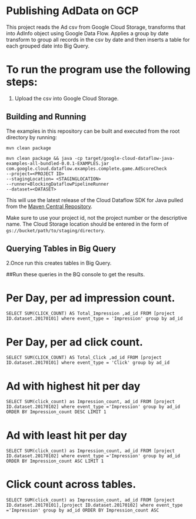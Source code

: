 # Publishing AdData on GCP 

This project reads the Ad csv from Google Cloud Storage, transforms that into AdInfo object using Google Data Flow. 
Applies a group by date transform to group all records in the csv by date and then inserts a table for each grouped date into Big Query.

# To run the program use the following steps:

1. Upload the csv into Google Cloud Storage.

## Building and Running

The examples in this repository can be built and executed from the root directory by running:
    
    mvn clean package 
    
    mvn clean package && java -cp target/google-cloud-dataflow-java-examples-all-bundled-0.0.1-EXAMPLES.jar 
    com.google.cloud.dataflow.examples.complete.game.AdScoreCheck 
    --project=<PROJECT ID> 
    --stagingLocation= <STAGINGLOCATION>
    --runner=BlockingDataflowPipelineRunner 
    --dataset=<DATASET>

   
This will use the latest release of the Cloud Dataflow SDK for Java pulled from the
[Maven Central Repository](http://search.maven.org/#search%7Cga%7C1%7Cg%3A%22com.google.cloud.dataflow%22).

Make sure to use your project id, not the project number or the descriptive name.
The Cloud Storage location should be entered in the form of
`gs://bucket/path/to/staging/directory`. 

## Querying Tables in Big Query
2.Once run this creates tables in Big Query.

##Run these queries in the BQ console to get the results.

# Per Day, per ad impression count.

    SELECT SUM(CLICK_COUNT) AS Total_Impression ,ad_id FROM [project ID.dataset.20170101] where event_type = 'Impression' group by ad_id

# Per Day, per ad click count.

    SELECT SUM(CLICK_COUNT) AS Total_Click ,ad_id FROM [project ID.dataset.20170101] where event_type = 'Click' group by ad_id

# Ad with highest hit per day 

    SELECT SUM(click_count) as Impression_count, ad_id FROM [project ID.dataset.20170102] where event_type ='Impression' group by ad_id ORDER BY Impression_count DESC LIMIT 1

# Ad with least hit per day

    SELECT SUM(click_count) as Impression_count, ad_id FROM [project ID.dataset.20170102] where event_type ='Impression' group by ad_id ORDER BY Impression_count ASC LIMIT 1

# Click count across tables. 

    SELECT SUM(click_count) as Impression_count, ad_id FROM [project ID.dataset.20170101],[project ID.dataset.20170102] where event_type ='Impression' group by ad_id ORDER BY Impression_count ASC

